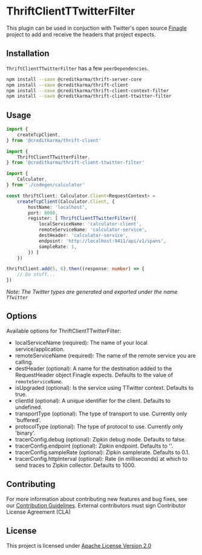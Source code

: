 # ThriftClientTTwitterFilter

This plugin can be used in conjuction with Twitter's open source [Finagle](https://github.com/twitter/finagle) project to add and receive the headers that project expects.

## Installation

`ThriftClientTTwitterFilter` has a few `peerDependencies`.

```sh
npm install --save @creditkarma/thrift-server-core
npm install --save @creditkarma/thrift-client
npm install --save @creditkarma/thrift-client-context-filter
npm install --save @creditkarma/thrift-client-ttwitter-filter
```

## Usage

```typescript
import {
    createTcpClient,
} from '@creditkarma/thrift-client'

import {
    ThriftClientTTwitterFilter,
} from '@creditkarma/thrift-client-ttwitter-filter'

import {
    Calculator,
} from './codegen/calculator'

const thriftClient: Calculator.Client<RequestContext> =
    createTcpClient(Calculator.Client, {
        hostName: 'localhost',
        port: 8080,
        register: [ ThriftClientTTwitterFilter({
            localServiceName: 'calculator-client',
            remoteServiceName: 'calculator-service',
            destHeader: 'calculator-service',
            endpoint: 'http://localhost:9411/api/v1/spans',
            sampleRate: 1,
        }) ]
    })

thriftClient.add(5, 6).then((response: number) => {
    // Do stuff...
})
```

*Note: The Twitter types are generated and exported under the name `TTwitter`*

## Options

Available options for ThriftClientTTwitterFilter:

* localServiceName (required): The name of your local service/application.
* remoteServiceName (required): The name of the remote service you are calling.
* destHeader (optional): A name for the destination added to the RequestHeader object Finagle expects. Defaults to the value of `remoteServiceName`.
* isUpgraded (optional): Is the service using TTwitter context. Defaults to true.
* clientId (optional): A unique identifier for the client. Defaults to undefined.
* transportType (optional): The type of transport to use. Currently only 'buffered'.
* protocolType (optional): The type of protocol to use. Currently only 'binary'.
* tracerConfig.debug (optional): Zipkin debug mode. Defaults to false.
* tracerConfig.endpoint (optional): Zipkin endpoint. Defaults to ''.
* tracerConfig.sampleRate (optional): Zipkin samplerate. Defaults to 0.1.
* tracerConfig.httpInterval (optional): Rate (in milliseconds) at which to send traces to Zipkin collector. Defaults to 1000.

## Contributing

For more information about contributing new features and bug fixes, see our [Contribution Guidelines](../../CONTRIBUTING.md).
External contributors must sign Contributor License Agreement (CLA)

## License

This project is licensed under [Apache License Version 2.0](./LICENSE)
